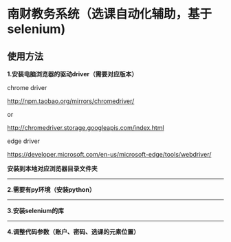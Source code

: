 # 南财教务系统（选课自动化辅助，基于selenium)  

## 使用方法  

__1.安装电脑浏览器的驱动driver（需要对应版本）__
  
  chrome driver
  
  <http://npm.taobao.org/mirrors/chromedriver/>

  or

  <http://chromedriver.storage.googleapis.com/index.html>
  
  edge driver
  
  <https://developer.microsoft.com/en-us/microsoft-edge/tools/webdriver/>
  
__安装到本地对应浏览器目录文件夹__
___

__2.需要有py环境（安装python）__
___

__3.安装selenium的库__
___

__4.调整代码参数（账户、密码、选课的元素位置）__
